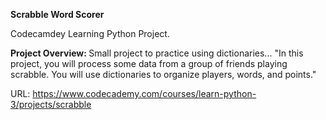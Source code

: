 <b>Scrabble Word Scorer</b>

Codecamdey Learning Python Project. <br>

<b> Project Overview: </b> Small project to practice using dictionaries... "In this project, you will process some data from a group of friends playing scrabble. You will use dictionaries to organize players, words, and points."

URL: https://www.codecademy.com/courses/learn-python-3/projects/scrabble
